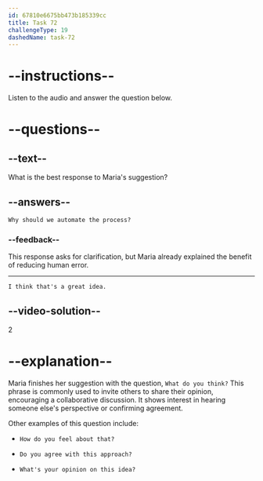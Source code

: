 ```yaml
---
id: 67810e6675bb473b185339cc
title: Task 72
challengeType: 19
dashedName: task-72
---
```


<!-- (Audio) Maria: Besides the daily reminders, we could also set up automatic backups. If we automate the process, there's less chance of human error. What do you think? -->

# --instructions--

Listen to the audio and answer the question below.

# --questions--

## --text--

What is the best response to Maria's suggestion?

## --answers--

`Why should we automate the process?`

### --feedback--

This response asks for clarification, but Maria already explained the benefit of reducing human error.

---

`I think that's a great idea.`

## --video-solution--

2

# --explanation--

Maria finishes her suggestion with the question, `What do you think?` This phrase is commonly used to invite others to share their opinion, encouraging a collaborative discussion. It shows interest in hearing someone else's perspective or confirming agreement.

Other examples of this question include:

- `How do you feel about that?`

- `Do you agree with this approach?`

- `What's your opinion on this idea?`
